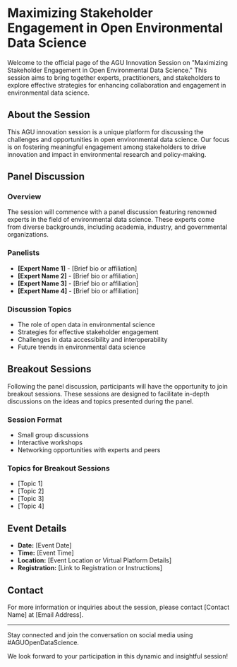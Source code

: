 # Maximizing Stakeholder Engagement in Open Environmental Data Science

Welcome to the official page of the AGU Innovation Session on "Maximizing Stakeholder Engagement in Open Environmental Data Science." This session aims to bring together experts, practitioners, and stakeholders to explore effective strategies for enhancing collaboration and engagement in environmental data science.

## About the Session

This AGU innovation session is a unique platform for discussing the challenges and opportunities in open environmental data science. Our focus is on fostering meaningful engagement among stakeholders to drive innovation and impact in environmental research and policy-making.

## Panel Discussion

### Overview

The session will commence with a panel discussion featuring renowned experts in the field of environmental data science. These experts come from diverse backgrounds, including academia, industry, and governmental organizations.

### Panelists

- **[Expert Name 1]** - [Brief bio or affiliation]
- **[Expert Name 2]** - [Brief bio or affiliation]
- **[Expert Name 3]** - [Brief bio or affiliation]
- **[Expert Name 4]** - [Brief bio or affiliation]

### Discussion Topics

- The role of open data in environmental science
- Strategies for effective stakeholder engagement
- Challenges in data accessibility and interoperability
- Future trends in environmental data science

## Breakout Sessions

Following the panel discussion, participants will have the opportunity to join breakout sessions. These sessions are designed to facilitate in-depth discussions on the ideas and topics presented during the panel.

### Session Format

- Small group discussions
- Interactive workshops
- Networking opportunities with experts and peers

### Topics for Breakout Sessions

- [Topic 1]
- [Topic 2]
- [Topic 3]
- [Topic 4]

## Event Details

- **Date:** [Event Date]
- **Time:** [Event Time]
- **Location:** [Event Location or Virtual Platform Details]
- **Registration:** [Link to Registration or Instructions]

## Contact

For more information or inquiries about the session, please contact [Contact Name] at [Email Address].

---

Stay connected and join the conversation on social media using #AGUOpenDataScience.

We look forward to your participation in this dynamic and insightful session!
